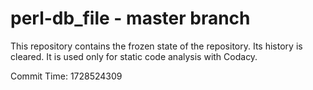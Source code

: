 # perl-db_file - master branch

This repository contains the frozen state of the repository.
Its history is cleared. It is used only for static code
analysis with Codacy.

Commit Time: 1728524309